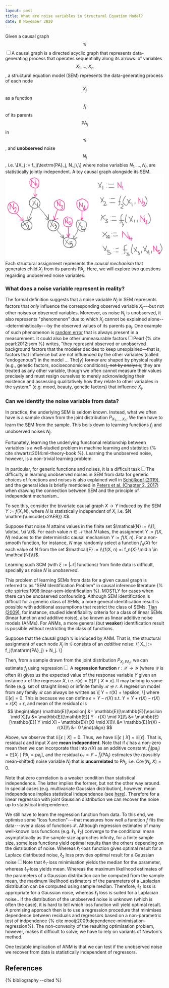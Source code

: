 ```yaml
---
layout: post
title: What are noise variables in Structural Equation Model?
date: 8 November 2020
---
```


Given a causal graph $$\mathcal{G}$$<label for="sn-causalgraph" class="margin-toggle sidenote-number"></label><input type="checkbox" id="sn-causalgraph" class="margin-toggle"/><span class="sidenote">A causal graph is a directed acyclic graph that represents data-generating process that operates sequentially along its arrows.</span> of variables $$X_1, \dotsc, X_n$$,
a structural equation model (SEM) represents the data-generating process of each node $$X_j$$ as a function $$f_j$$ of its parents $$\mathrm{PA}_j$$ in $$\mathcal{G}$$, and **unobserved** noise $$N_j$$, i.e.
\\[X_j := f_j(\textrm{PA}_j, N_j),\\]
where noise variables $N_1, \dotsc, N_n$ are statistically jointly independent. <span class="marginnote">A toy causal graph alongside its SEM. ![Toy SCM](/images/sem.png)</span> Each structural assignment represents the <i>causal mechanism</i> that generates child $X_j$ from its parents $\mathrm{PA}_j$. Here, we will explore two questions regarding unobserved noise variables:

<h3>What does a noise variable represent in reality?</h3>

The formal definition suggests that a noise variable $N_j$ in SEM represents factors that _only_ influence the corresponding observed variable $X_j$---but not other noises or observed variables.  Moreover, as noise $N_j$ is unobserved, it also represents "phenomenon" due to which $X_j$ cannot be explained alone---deterministically---by the observed values of its parents $\textrm{pa}_j$. One example of such phenomenon is [random error](https://www.physics.umd.edu/courses/Phys276/Hill/Information/Notes/ErrorAnalysis.html) that is always present in a measurement. It could also be other unmeasurable factors<label for="sn-pearl-noise" class="margin-toggle sidenote-number"></label><input type="checkbox" id="sn-pearl-noise" class="margin-toggle"/><span class="sidenote">Pearl {% cite pearl:2012:sem %} writes, "they represent observed or unobserved background factors that the modeler decides to keep unexplained—that is, factors that influence but are not influenced by the other variables (called “endogenous”) in the model ... The[y] ~~former~~ are shaped by physical reality (e.g., genetic factors, socioeconomic conditions)~~, not by analysis~~; they are treated as any other variable, though we often cannot measure their values precisely and must resign ourselves to merely acknowledging their existence and assessing qualitatively how they relate to other variables in the system."</span> (e.g. mood, beauty, genetic factors) that influence $X_j$.

<!-- <div id="quote" class="epigraph">
    <blockquote>
        <p>
            [Those] variables are called “exogenous”; they represent observed or unobserved
            background factors that the modeler decides to keep unexplained—that is, factors that influence but are not influenced by the other variables (called “endogenous”) in the model.
            Unobserved exogenous variables in structural equations, sometimes called “disturbances” or
            “errors,” differ fundamentally from residual terms in regression equations. The latter are artifacts of analysis, which, by definition, are uncorrelated
            with the regressors. The former are shaped by physical reality (e.g., genetic factors, socioeconomic conditions), not by analysis; they are treated as any other variable, though we often
            cannot measure their values precisely and must resign ourselves to merely acknowledging
            their existence and assessing qualitatively how they relate to other variables in the system
        </p>
    </blockquote>
</div> -->

<h3>Can we identify the noise variable from data?</h3>

In practice, the underlying SEM is seldom known. Instead, what we often have is a sample drawn from the joint distribution $P_{X_1, \dotsc, X_n}$. We then have to learn the SEM from the sample. This boils down to learning functions $f_j$ and unobserved noises $N_j$. 

Fortunately, learning the underlying functional relationship between variables is a well-studied problem in machine learning and statistics {% cite shwartz:2014:ml-theory-book %}. Learning the unobserved noise, however, is a non-trivial learning problem.
<!-- The noise variables $N_1, \dotsc, N_n$, however, are unobserved---by definition.  -->
<!-- Is it then possible to recover them from a sample drawn from the joint distribution $P_{X_1, \dotsc, X_n}$ of observed variables?  -->
In particular, for generic functions and noises, it is a difficult task<label for="sn-learn-noise" class="margin-toggle sidenote-number"></label><input type="checkbox" id="sn-learn-noise" class="margin-toggle"/><span class="sidenote">The difficulty in learning unobserved noises in SEM from data for generic choices of functions and noises is also explained well in [Schölkopf (2019)](#schölkopf:2019:causality-ml)<span style="display:none">{% cite schölkopf:2019:causality-ml %}</span>, and the general idea is briefly mentioned in [Peters et al. (Chapter 2, 2017)](#peters:2017:book)<span style="display:none">{% cite peters:2017:book %}</span> when drawing the connection between SEM and the principle of independent mechanism.</span>.

To see this, consider the bivariate causal graph $X \rightarrow Y$ induced by the SEM $Y := f(X, N)$,
where $N$ is statistically independent of $X$, i.e. $N \mathrel{\unicode{x2AEB}} X$.
<!-- Can we then recover $N$ from a sample drawn from the joint distribution $P_{X, Y}$ 
such that $N \mathrel{\unicode{x2AEB}} X$?  -->
<!-- , i.e. $N$s that can be estimated from $P_{X, Y}$ that satisfy $N \mathrel{\unicode{x2AEB}} X$. -->
Suppose that noise $N$ attains values in the finite set $\mathcal{N} := \\{1, \dotsc, \xi \\}$.
For each value $n \in \mathcal{N}$ that $N$ takes, the assignment $Y := f(X, N)$ reduces to the
deterministic causal mechanism $Y := f(X, n)$. For a non-smooth function, for instance, $N$ may randomly select a function $f_n(X)$ for each value of $N$ from the set $\mathcal{F} := \\{f(X, n) =: f_n(X) \mid n \in \mathcal{N}\\}$.
<!-- that converts input $X$ to output $Y$ (for a non-smooth function). This shows that noise can randomly select the causal mechanism of $Y$.  -->
Learning such SCM (with $\xi := |\mathcal{N}|$ functions) from finite data is difficult, specially as noise $N$ is <i>unobserved</i>.

<!-- Consider Bernoulli distributed random variables $X$ and $Y$, each with the probability of success $p=0.5$.  -->
<!-- , i.e. domains of $X$ and $Y$ are respectively $\mathcal{X}, \mathcal{Y} \in \\{0, 1\\}$.  -->
<!-- Suppose that their underlying causal graph $X \rightarrow Y$ is induced by the SCM $Y := f(X, N)$,  -->
<!-- where unobserved noise $N$ is also binary, i.e. $\mathcal{N} \in \\{0, 1\\}$. Depending on the value of $N$ -->
<!-- \\[
    Y := f_0(X)\\
    Y := f_1(X)
 \\]


$f$ is chosen randomly from $\mathcal{F} := \\{ f_\oplus, f_I, f_{\neg} \\}$ is a binary XOR operator. Assume that $X$ and $N$ are Bernoulli distributed. Then $Y$ is also uniformly distributed. But $Y$ is independent of $X$. We cannot then infer the causal direction from data. -->

This problem of learning SEMs from data for a given causal graph is referred to as "SEM Identification Problem" in causal inference literature {% cite spirtes:1998:linear-sem-identification %}. MOSTLY for cases when there can be unobserved confounding. Although SEM identification is difficult for a generic class of SEMs, a more general identification result is possible with additional assumptions that restrict the class of SEMs. [Tian (2009)](#tian:2009:linear-sem-identification)<span style="display:none">{% cite tian:2009:linear-sem-identification %}</span>, for instance, studied identifiability criteria for a class of linear SEMs (linear function and additive noise), also known as linear additive noise models (ANMs). For ANMs, a more general (but **weaker**) identification result is possible without restricting the class of functions. 

Suppose that the causal graph $\mathcal{G}$ is induced by ANM. That is, the structural assignment of each node $X_j$ in $\mathcal{G}$ consists of an _additive_ noise:
\\[
    X_j := f_j(\mathrm{PA}_j) + N_j.
\\]

Then, from a sample drawn from the joint distribution $P_{X_j, \mathrm{PA}_j}$, we can estimate $f_j$ using regression<label for="sn-regression" class="margin-toggle sidenote-number"></label><input type="checkbox" id="sn-regression" class="margin-toggle"/><span class="sidenote">
A **regression function** $r:\mathcal{X} \rightarrow \mathcal{Y}$ (where $\mathcal{Y}$ is often $\mathbb{R}$) gives us the expected value of the response variable $Y$ given an instance $x$ of the regressor $X$, i.e. $r(x) = \mathbb{E}[Y \mid X=x]$. It may belong to some finite (e.g. set of straight lines) or infinite family $\mathcal{R} \ni r$. A regression model from any family $\mathcal{R}$ can always be written as 
\\[
    Y = r(X) + \epsilon,
\\]
where $\mathbb{E}[\epsilon] = 0$. This is because we can define $\epsilon = Y - r(X)$ s.t. $Y = Y + r(X) - r(X)$ $= r(X) + \epsilon$, and mean of the residual $\epsilon$ is 
<span style="display: inline-block; visibility:hidden">space </span>
$$
    \begin{align}
    \mathbb{E}[\epsilon] &= \mathbb{E}[\mathbb{E}[\epsilon \mid X]]\\
                         &= \mathbb{E}[\mathbb{E}[ Y - r(X) \mid X]]\\ 
                         &= \mathbb{E}[\mathbb{E}[ Y  \mid X] - \mathbb{E}[r(X) \mid X]]\\
                         &= \mathbb{E}[r(X) - r(X)]\\
                         &= 0
    \end{align}
$$
<!-- <span style="display: inline-block; visibility:hidden">space</span> -->
Above, we observe that $\mathbb{E}[\epsilon \mid X] = 0$. Thus, we have $\mathbb{E}[\epsilon \mid X] = \mathbb{E}[\epsilon]$. That is, residual $\epsilon$ and input $X$ are **mean independent**. Note that if $\epsilon$ has a non-zero mean then we can incorporate that into $r(X)$ as an additive constant.
</span>
 $\hat{f}_j(\textrm{pa}_j) = \mathbb{E}[X_j \mid \textrm{PA}_j=\textrm{pa}_j]$, and the residual $\epsilon_Y = Y - \hat{f}_j(\textrm{PA}_j)$ estimates the (possibly mean-shifted) noise variable $N_j$ that is **uncorrelated** to $\textrm{PA}_j$, i.e. $\mathit{Cov}(N_j, X)=0$.


<!-- For clarity of notation, we show the result for the bivariate causal graph. The result, however, generalises for multivariate parents. 

**Lemma.**
Consider the bivariate causal graph $X \rightarrow Y$ induced by an ANM
<p>
$$ 
    \begin{align}
        X &:= N_X\\
        Y &:= f(X) + N_Y,
    \end{align}
$$
</p>
where $N_Y \mathrel{\unicode{x2AEB}} N_X$ or equivalently $N_Y \mathrel{\unicode{x2AEB}} X$. From a sample drawn from the joint distribution $P_{X, Y}$, we can recover $f$ using an appropriate regression model $f(x) = \mathbb{E}[Y \mid X=x]$, and the residual $Y - \mathbb{E}[Y \mid X=x] =: N_Y$ gives us the unobserved noise variable that is **uncorrelated** to $X$, i.e. $\mathit{Cov}(N_Y, X)=0$. -->

<!-- **Proof.** -->
<!-- <p class="proof"> -->

Note that zero correlation is a weaker condition than statistical independence. The latter implies the former, but not the other way around. In special cases (e.g. multivariate Gaussian distribution), however, mean independence implies statistical independence (see <a href="https://en.wikipedia.org/wiki/Normally_distributed_and_uncorrelated_does_not_imply_independent">here</a>). Therefore for a linear regression with joint Gaussian distribution we can recover the noise up to statistical independence.

We still have to learn the regression function from data. To this end, we optimise some "loss function"---that measures how well a function $f$ fits the data---over a class of functions $\mathcal{F}$. Although regression estimates of many well-known loss functions (e.g. $\ell_1$, $\ell_2$) converge to the conditional mean asymptotically as the sample size approches infinity, for a finite sample size, some loss functions yield optimal results than the others depending on the distribution of noise. Whereas $\ell_1$-loss function gives optimal result for a Laplace distributed noise, $\ell_2$ loss provides optimal result for a Gaussian noise<label for="sn-ml-estimation" class="margin-toggle sidenote-number"></label><input type="checkbox" id="sn-ml-estimation" class="margin-toggle"/><span class="sidenote">Note that $\ell_1$-loss minimisation yields the median for the parameter, whereas $\ell_1$-loss yields mean. Whereas the maximum likelihood estimates of the parameters of a Gaussian distribution can be computed from the sample mean, the maximum likelihood estimators of the parameters of a Laplacian distribution can be computed using sample median. Therefore, $\ell_2$ loss is appropriate for a Gaussian noise, whereas $\ell_1$ loss is suited for a Laplacian noise.</span>. If the distribution of the unobserved noise is unknown (which is often the case), it is hard to tell which loss function will yield optimal result. A promising approach then is to use a regression procedure that minimises dependence between residuals and regressors based on a non-parametric test of indpendence {% cite mooij:2009:dependence-minimisation-regression%}. The non-convexity of the resulting optimisation problem, however, makes it difficult to solve; we have to rely on variants of Newton's method.

One testable implication of ANM is that we can test if the unobserved noise we recover from data is statistically independent of regressors.

References
----------

{% bibliography --cited %}